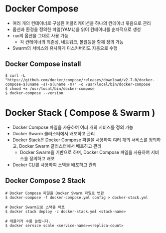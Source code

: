 # Docker Compose
- 여러 개의 컨테이너로 구성된 어플리케이션을 하나의 컨테이너 묶음으로 관리
- 옵션과 환경을 정의한 파일(YAML)을 읽어 컨테이너를 순차적으로 생성
- `run`의 옵션을 그대로 사용 가능
    - 각 컨테이너의 의존성, 네트워크, 볼륨등을 함께 정의 가능
- Swarm의 서비스와 유사하게 디스커버리도 자동으로 수행

## Docker Compose install
```shell
$ curl -L "https://github.com/docker/compose/releases/download/v2.7.0/docker-compose-$(uname -s)-$(uname -m)" -o /usr/local/bin/docker-compose
$ chmod +x /usr/local/bin/docker-compose
$ docker-compose --version
```

# Docker Stack ( Compose & Swarm )
- Docker Compose 파일을 사용하여 여러 개의 서비스를 정의 가능
- Docker Swarm 클러스터에서 배포하고 관리
- Docker Stack은 Docker Compose 파일을 사용하여 여러 개의 서비스를 정의하고, Docker Swarm 클러스터에서 배포하고 관리
  -  Docker Swarm을 기반으로 하며, Docker Compose 파일을 사용하여 서비스를 정의하고 배포
-  Docker CLI를 사용하여 스택을 배포하고 관리

## Docker Compose 2 Stack
```shell
# Docker Compose 파일을 Docker Swarm 파일로 변환
$ docker-compose -f docker-compose.yml config > docker-stack.yml

# Docker Swarm으로 스택을 배포
$ docker stack deploy -c docker-stack.yml <stack-name>

# 레플리카 수를 늘립니다.
$ docker service scale <service-name>=<replica-count>
```